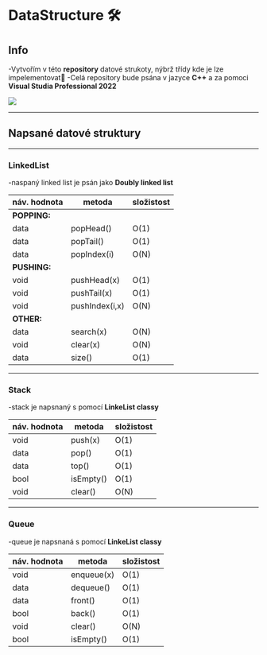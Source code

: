 # DataStructure 🛠️

## Info

-Vytvořím v této **repository** datové strukoty, nýbrž třídy kde je lze impelementovat🔑
-Celá repository bude psána v jazyce **C++** a za pomoci **Visual Studia Professional 2022**

[![](https://upload.wikimedia.org/wikipedia/commons/1/18/ISO_C++_Logo.svg)](https://en.wikipedia.org/wiki/C++)

---

## Napsané datové struktury

---

### LinkedList

-naspaný linked list je psán jako **Doubly linked list**

|náv. hodnota|metoda|složistost
|-|-|-|
|**POPPING:**
|data|popHead()     |O(1)|
|data|popTail()     |O(1)|
|data|popIndex(i)   |O(N)|
|**PUSHING:**
|void|pushHead(x)   |O(1)|
|void|pushTail(x)   |O(1)|
|void|pushIndex(i,x)|O(N)|
|**OTHER:**
|data|search(x)     |O(N)|
|void|clear(x)      |O(N)|
|data|size()        |O(1)|

---

### Stack

-stack je napsnaný s pomocí **LinkeList classy**

|náv. hodnota|metoda|složistost
|-|-|-|
|void|push(x)|O(1)|
|data|pop()|O(1)|
|data|top()|O(1)|
|bool|isEmpty()|O(1)|
|void|clear()|O(N)|

---

### Queue

-queue je napsnaná s pomocí **LinkeList classy**

|náv. hodnota|metoda|složistost
|-|-|-|
|void|enqueue(x)|O(1)|
|data|dequeue()|O(1)|
|data|front()|O(1)|
|bool|back()|O(1)|
|void|clear()|O(N)|
|bool|isEmpty()|O(1)|

